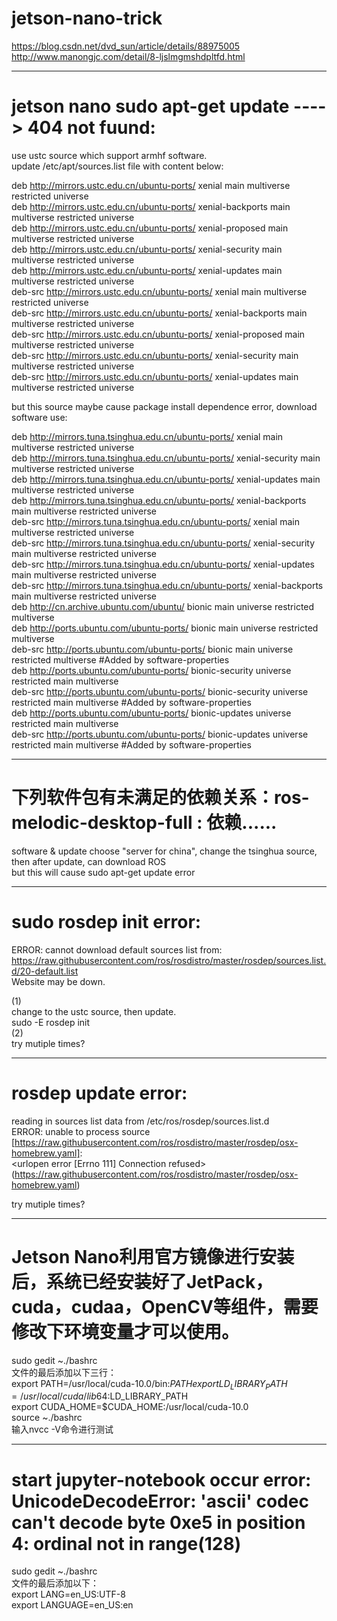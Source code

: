 # jetson-nano-trick

https://blog.csdn.net/dvd_sun/article/details/88975005  
http://www.manongjc.com/detail/8-ljslmgmshdpltfd.html  

----------------------------------------------------------------------------------------------------------------------------------------

# jetson nano sudo apt-get update ----> 404 not fuund:  
use ustc source which support armhf software.  
update  /etc/apt/sources.list file with content below:  

deb http://mirrors.ustc.edu.cn/ubuntu-ports/ xenial main multiverse restricted universe  
deb http://mirrors.ustc.edu.cn/ubuntu-ports/ xenial-backports main multiverse restricted universe  
deb http://mirrors.ustc.edu.cn/ubuntu-ports/ xenial-proposed main multiverse restricted universe  
deb http://mirrors.ustc.edu.cn/ubuntu-ports/ xenial-security main multiverse restricted universe  
deb http://mirrors.ustc.edu.cn/ubuntu-ports/ xenial-updates main multiverse restricted universe  
deb-src http://mirrors.ustc.edu.cn/ubuntu-ports/ xenial main multiverse restricted universe  
deb-src http://mirrors.ustc.edu.cn/ubuntu-ports/ xenial-backports main multiverse restricted universe  
deb-src http://mirrors.ustc.edu.cn/ubuntu-ports/ xenial-proposed main multiverse restricted universe  
deb-src http://mirrors.ustc.edu.cn/ubuntu-ports/ xenial-security main multiverse restricted universe  
deb-src http://mirrors.ustc.edu.cn/ubuntu-ports/ xenial-updates main multiverse restricted universe  

but this source maybe cause package install dependence error, download software use:  

deb http://mirrors.tuna.tsinghua.edu.cn/ubuntu-ports/ xenial main multiverse restricted universe  
deb http://mirrors.tuna.tsinghua.edu.cn/ubuntu-ports/ xenial-security main multiverse restricted universe  
deb http://mirrors.tuna.tsinghua.edu.cn/ubuntu-ports/ xenial-updates main multiverse restricted universe  
deb http://mirrors.tuna.tsinghua.edu.cn/ubuntu-ports/ xenial-backports main multiverse restricted universe  
deb-src http://mirrors.tuna.tsinghua.edu.cn/ubuntu-ports/ xenial main multiverse restricted universe  
deb-src http://mirrors.tuna.tsinghua.edu.cn/ubuntu-ports/ xenial-security main multiverse restricted universe  
deb-src http://mirrors.tuna.tsinghua.edu.cn/ubuntu-ports/ xenial-updates main multiverse restricted universe  
deb-src http://mirrors.tuna.tsinghua.edu.cn/ubuntu-ports/ xenial-backports main multiverse restricted universe  
deb http://cn.archive.ubuntu.com/ubuntu/ bionic main universe restricted multiverse  
deb http://ports.ubuntu.com/ubuntu-ports/ bionic main universe restricted multiverse  
deb-src http://ports.ubuntu.com/ubuntu-ports/ bionic main universe restricted multiverse #Added by software-properties  
deb http://ports.ubuntu.com/ubuntu-ports/ bionic-security universe restricted main multiverse  
deb-src http://ports.ubuntu.com/ubuntu-ports/ bionic-security universe restricted main multiverse #Added by software-properties  
deb http://ports.ubuntu.com/ubuntu-ports/ bionic-updates universe restricted main multiverse  
deb-src http://ports.ubuntu.com/ubuntu-ports/ bionic-updates universe restricted main multiverse #Added by software-properties  

----------------------------------------------------------------------------------------------------------------------------------------

# 下列软件包有未满足的依赖关系：ros-melodic-desktop-full : 依赖......

software & update choose "server for china",  change the tsinghua source, then after update, can download ROS  
but this will cause sudo apt-get update error  

----------------------------------------------------------------------------------------------------------------------------------------

# sudo rosdep init error:  
ERROR: cannot download default sources list from:  
https://raw.githubusercontent.com/ros/rosdistro/master/rosdep/sources.list.d/20-default.list  
Website may be down.  

(1)  
change to the ustc source, then update.  
sudo -E rosdep init  
(2)  
try mutiple times?  

----------------------------------------------------------------------------------------------------------------------------------------

# rosdep update error:  
reading in sources list data from /etc/ros/rosdep/sources.list.d  
ERROR: unable to process source [https://raw.githubusercontent.com/ros/rosdistro/master/rosdep/osx-homebrew.yaml]:  
	<urlopen error [Errno 111] Connection refused> (https://raw.githubusercontent.com/ros/rosdistro/master/rosdep/osx-homebrew.yaml)  
  
try mutiple times?  

----------------------------------------------------------------------------------------------------------------------------------------

# Jetson Nano利用官方镜像进行安装后，系统已经安装好了JetPack，cuda，cudaa，OpenCV等组件，需要修改下环境变量才可以使用。
sudo gedit ~./bashrc  
文件的最后添加以下三行：  
export PATH=/usr/local/cuda-10.0/bin:$PATH  
export LD_LIBRARY_PATH=/usr/local/cuda/lib64:$LD_LIBRARY_PATH  
export CUDA_HOME=$CUDA_HOME:/usr/local/cuda-10.0  
source ~./bashrc  
输入nvcc -V命令进行测试  

----------------------------------------------------------------------------------------------------------------------------------------

# start jupyter-notebook occur error: UnicodeDecodeError: 'ascii' codec can't decode byte 0xe5 in position 4: ordinal not in range(128)  
sudo gedit ~./bashrc  
文件的最后添加以下：  
export LANG=en_US:UTF-8  
export LANGUAGE=en_US:en  
